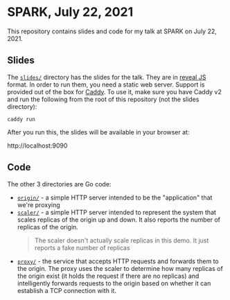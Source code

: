 # SPARK, July 22, 2021

This repository contains slides and code for my talk at SPARK on July 22, 2021.

## Slides

The [`slides/`](./slides) directory has the slides for the talk. They are in [reveal JS](https://revealjs.com/) format. In order to run them, you need a static web server. Support is provided out of the box for [Caddy](https://caddyserver.com/). To use it, make sure you have Caddy v2 and run the following from the root of this repository (not the slides directory):

```shell
caddy run
```

After you run this, the slides will be available in your browser at:

http://localhost:9090

## Code

The other 3 directories are Go code:

- [`origin/`](./origin) - a simple HTTP server intended to be the "application" that we're proxying
- [`scaler/`](./scaler) - a simple HTTP server intended to represent the system that scales replicas of the origin up and down. It also reports the number of replicas of the origin.
    >The scaler doesn't actually scale replicas in this demo. It just reports a fake number of replicas
- [`proxy/`](./proxy) - the service that accepts HTTP requests and forwards them to the origin. The proxy uses the scaler to determine how many replicas of the origin exist (it holds the request if there are no replicas) and intelligently forwards requests to the origin based on whether it can establish a TCP connection with it.
